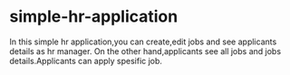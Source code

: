 # simple-hr-application

In this simple hr application,you can create,edit jobs and see applicants details as hr manager.
On the other hand,applicants see all jobs and jobs details.Applicants can apply spesific job.
